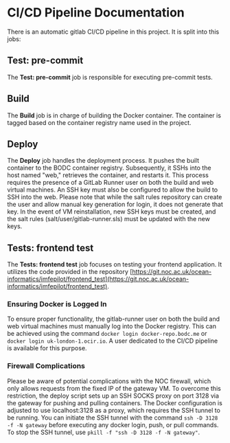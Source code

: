 # CI/CD Pipeline Documentation

There is an automatic gitlab CI/CD pipeline in this project. It is split into this jobs:

## Test: pre-commit

The **Test: pre-commit** job is responsible for executing pre-commit tests.

## Build

The **Build** job is in charge of building the Docker container. The container is tagged based on the container registry name used in the project.

## Deploy

The **Deploy** job handles the deployment process. It pushes the built container to the BODC container registry. Subsequently, it SSHs into the host named "web," retrieves the container, and restarts it. This process requires the presence of a GitLab Runner user on both the build and web virtual machines. An SSH key must also be configured to allow the build to SSH into the web. Please note that while the salt rules repository can create the user and allow manual key generation for login, it does not generate that key. In the event of VM reinstallation, new SSH keys must be created, and the salt rules (salt/user/gitlab-runner.sls) must be updated with the new keys.

## Tests: frontend test

The **Tests: frontend test** job focuses on testing your frontend application. It utilizes the code provided in the repository [https://git.noc.ac.uk/ocean-informatics/imfepilot/frontend_test](https://git.noc.ac.uk/ocean-informatics/imfepilot/frontend_test).

### Ensuring Docker is Logged In

To ensure proper functionality, the gitlab-runner user on both the build and web virtual machines must manually log into the Docker registry. This can be achieved using the command `docker login docker-repo.bodc.me` or `docker login uk-london-1.ocir.io`. A user dedicated to the CI/CD pipeline is available for this purpose.

### Firewall Complications

Please be aware of potential complications with the NOC firewall, which only allows requests from the fixed IP of the gateway VM. To overcome this restriction, the deploy script sets up an SSH SOCKS proxy on port 3128 via the gateway for pushing and pulling containers. The Docker configuration is adjusted to use localhost:3128 as a proxy, which requires the SSH tunnel to be running. You can initiate the SSH tunnel with the command `ssh -D 3128 -f -N gateway` before executing any docker login, push, or pull commands. To stop the SSH tunnel, use `pkill -f "ssh -D 3128 -f -N gateway"`.
